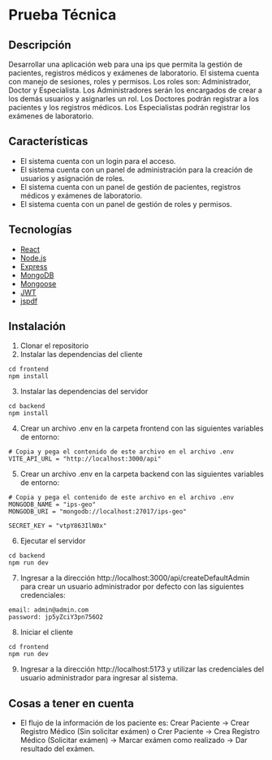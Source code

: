 # Prueba Técnica

## Descripción

Desarrollar una aplicación web para una ips que permita la gestión de pacientes, registros médicos y exámenes de laboratorio.
El sistema cuenta con manejo de sesiones, roles y permisos. Los roles son: Administrador, Doctor y Especialista.
Los Administradores serán los encargados de crear a los demás usuarios y asignarles un rol.
Los Doctores podrán registrar a los pacientes y los registros médicos.
Los Especialistas podrán registrar los exámenes de laboratorio.

## Características

-   El sistema cuenta con un login para el acceso.
-   El sistema cuenta con un panel de administración para la creación de usuarios y asignación de roles.
-   El sistema cuenta con un panel de gestión de pacientes, registros médicos y exámenes de laboratorio.
-   El sistema cuenta con un panel de gestión de roles y permisos.

## Tecnologías

-   [React](https://reactjs.org/)
-   [Node.js](https://nodejs.org/)
-   [Express](https://expressjs.com/)
-   [MongoDB](https://www.mongodb.com/)
-   [Mongoose](https://mongoosejs.com/)
-   [JWT](https://jwt.io/)
-   [jspdf](https://parall.ax/products/jspdf)

## Instalación

1. Clonar el repositorio
2. Instalar las dependencias del cliente

```
cd frontend
npm install
```

3. Instalar las dependencias del servidor

```
cd backend
npm install
```

4. Crear un archivo .env en la carpeta frontend con las siguientes variables de entorno:

```
# Copia y pega el contenido de este archivo en el archivo .env
VITE_API_URL = "http://localhost:3000/api"
```

5. Crear un archivo .env en la carpeta backend con las siguientes variables de entorno:

```
# Copia y pega el contenido de este archivo en el archivo .env
MONGODB_NAME = "ips-geo"
MONGODB_URI = "mongodb://localhost:27017/ips-geo"

SECRET_KEY = "vtpY863IlN0x"
```

6. Ejecutar el servidor

```
cd backend
npm run dev
```

7. Ingresar a la dirección http://localhost:3000/api/createDefaultAdmin para crear un usuario administrador por defecto con las siguientes credenciales:

```
email: admin@admin.com
password: jp5yZciY3pn756O2
```

8. Iniciar el cliente

```
cd frontend
npm run dev
```

9. Ingresar a la dirección http://localhost:5173 y utilizar las credenciales del usuario administrador para ingresar al sistema.

## Cosas a tener en cuenta

-   El flujo de la información de los paciente es: Crear Paciente -> Crear Registro Médico (Sin solicitar exámen) o Crer Paciente -> Crea Registro Médico (Solicitar exámen) -> Marcar exámen como realizado -> Dar resultado del exámen.
